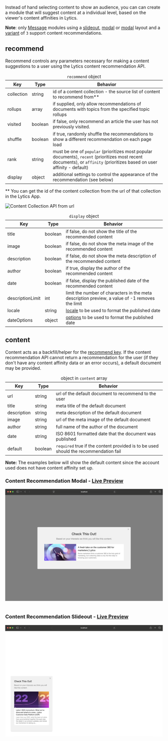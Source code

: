 Instead of hand selecting content to show an audience, you can can create a module that will suggest content at a individual level, based on the viewer's content affinities in Lytics.

**Note**: only [Message](/types/message.md) modules using a [slideout](/layouts/slideout.md), [modal](/layouts/modal.md) or [modal](/layouts/inline.md) layout and a [variant](/layouts/modal.md#variant) of `3` support content recommendations.

## recommend

Recommend controls any parameters necessary for making a content suggestions to a user using the Lytics content recommendation API.


<table>
  <thead>
    <tr>
      <td colspan="3" align="center"><code>recommend</code> object</td>
    </tr>
    <tr>
      <th>Key</th>
      <th>Type</th>
      <th>Behavior</th>
    </tr>
  </thead>

  <tr>
    <td>collection</td>
    <td>string</td>
    <td>id of a content collection - the source list of content to recommend from**</td>
  </tr>

  <tr>
    <td>rollups</td>
    <td>array</td>
    <td>if supplied, only allow recommendations of documents with topics from the specified topic rollups</td>
  </tr>

  <tr>
    <td>visited</td>
    <td>boolean</td>
    <td>if false, only recommend an article the user has not previously visited.</td>
  </tr>

  <tr>
    <td>shuffle</td>
    <td>boolean</td>
    <td>if true, randomly shuffle the recommendations to show a different recommendation on each page load</td>
  </tr>

  <tr>
    <td>rank</td>
    <td>string</td>
    <td>must be one of <code>popular</code> (prioritizes most popular documents), <code>recent</code> (prioritizes most recent documents), or <code>affinity</code> (prioritizes based on user affinity - default)</td>
  </tr>

  <tr>
    <td>display</td>
    <td>object</td>
    <td>additional settings to control the appearance of the recommendation (see below)</td>
  </tr>

</table>

** You can get the id of the content collection from the url of that collection in the Lytics App.

<img class="full" src="../assets/content_collection_id.jpg" alt="Content Collection API from url">

<table>
  <thead>
    <tr>
      <td colspan="3" align="center"><code>display</code> object</td>
    </tr>
    <tr>
      <th>Key</th>
      <th>Type</th>
      <th>Behavior</th>
    </tr>
  </thead>

  <tr>
    <td>title</td>
    <td>boolean</td>
    <td>if false, do not show the title of the recommended content</td>
  </tr>

  <tr>
    <td>image</td>
    <td>boolean</td>
    <td>if false, do not show the meta image of the recommended content</td>
  </tr>

  <tr>
    <td>description</td>
    <td>boolean</td>
    <td>if false, do not show the meta description of the recommended content</td>
  </tr>

  <tr>
    <td>author</td>
    <td>boolean</td>
    <td>if true, display the author of the recommended content</td>
  </tr>

  <tr>
    <td>date</td>
    <td>boolean</td>
    <td>if false, display the published date of the recommended content</td>
  </tr>

  <tr>
    <td>descriptionLimit</td>
    <td>int</td>
    <td>limit the number of characters in the meta description preview, a value of -1 removes the limit</td>
  </tr>

  <tr>
    <td>locale</td>
    <td>string</td>
    <td><a href="https://developer.mozilla.org/en-US/docs/Web/JavaScript/Reference/Global_Objects/Date/toLocaleDateString#Using_locales">locale</a> to be used to format the published date</td>
  </tr>

  <tr>
    <td>dateOptions</td>
    <td>object</td>
    <td><a href="https://developer.mozilla.org/en-US/docs/Web/JavaScript/Reference/Global_Objects/Date/toLocaleDateString#Using_options">options</a> to be used to format the published date</td>
  </tr>
</table>


## content

Content acts as a backfill/helper for the [recommend key](#recommend). If the content recommendation API cannot return a recommendation for the user (if they don't have any content affinity data or an error occurs), a default document may be provided.

<table>
  <thead>
    <tr>
      <td colspan="3" align="center">object in <code>content</code> array</td>
    </tr>
    <tr>
      <th>Key</th>
      <th>Type</th>
      <th>Behavior</th>
    </tr>
  </thead>

  <tr>
    <td>url</td>
    <td>string</td>
    <td>url of the default document to recommend to the user</td>
  </tr>
  <tr>
    <td>title</td>
    <td>string</td>
    <td>meta title of the default document</td>
  </tr>
  <tr>
    <td>description</td>
    <td>string</td>
    <td>meta description of the default document</td>
  </tr>
  <tr>
    <td>image</td>
    <td>string</td>
    <td>url of the meta image of the default document</td>
  </tr>
  <tr>
    <td>author</td>
    <td>string</td>
    <td>full name of the author of the document</td>
  </tr>
  <tr>
    <td>date</td>
    <td>string</td>
    <td>ISO 8601 formatted date that the document was published</td>
  </tr>
  <tr>
    <td>default</td>
    <td>boolean</td>
    <td><code>required</code> true if the content provided is to be used should the recommendation fail</td>
  </tr>
</table>

**Note:** The examples below will show the default content since the account used does not have content affinity set up.

<h3>Content Recommendation Modal - <a href="../examples/preview/layouts/modal/contentRecommend.html" target="_blank">Live Preview</a></h3>

![Content Recommendation Modal Module](examples/img/layouts/modal/contentRecommend.png)

<pre data-src="../examples/src/layouts/modal/contentRecommend.js"></pre>

<h3>Content Recommendation Slideout - <a href="../examples/preview/layouts/slideout/contentRecommend.html" target="_blank">Live Preview</a></h3>


![Content Recommendation Modal Module](examples/img/layouts/slideout/contentRecommend.png)

<pre data-src="../examples/src/layouts/slideout/contentRecommend.js"></pre>
